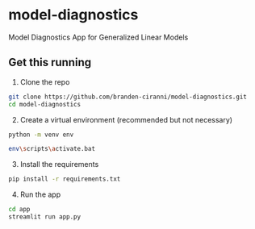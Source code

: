 # model-diagnostics
Model Diagnostics App for Generalized Linear Models

## Get this running

1. Clone the repo
  ```zsh
  git clone https://github.com/branden-ciranni/model-diagnostics.git
  cd model-diagnostics
  ```

2. Create a virtual environment (recommended but not necessary)
  ```zsh
  python -m venv env

  env\scripts\activate.bat
  ```
  
3. Install the requirements
  ``` zsh
  pip install -r requirements.txt
  ```
  
4. Run the app
  ```zsh
  cd app
  streamlit run app.py
  ```
